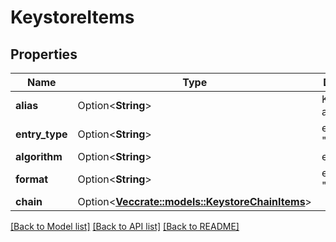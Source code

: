 # KeystoreItems

## Properties

Name | Type | Description | Notes
------------ | ------------- | ------------- | -------------
**alias** | Option<**String**> | Keystore alias name | [optional]
**entry_type** | Option<**String**> | e.g. \"privateKey\" | [optional]
**algorithm** | Option<**String**> | e.g. \"RSA\" | [optional]
**format** | Option<**String**> | e.g. \"PKCS#8\" | [optional]
**chain** | Option<[**Vec<crate::models::KeystoreChainItems>**](KeystoreChainItems.md)> |  | [optional]

[[Back to Model list]](../README.md#documentation-for-models) [[Back to API list]](../README.md#documentation-for-api-endpoints) [[Back to README]](../README.md)


